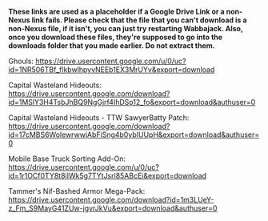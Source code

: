 **These links are used as a placeholder if a Google Drive Link or a non-Nexus link fails. Please check that the file that you can't download is a non-Nexus file, if it isn't, you can just try restarting Wabbajack. Also, once you download these files, they're supposed to go into the downloads folder that you made earlier. Do not extract them.**

Ghouls: https://drive.usercontent.google.com/u/0/uc?id=1NR506TBf_flkbwlhpyvNEEb1EX3MrUYv&export=download

Capital Wasteland Hideouts: https://drive.usercontent.google.com/download?id=1MSlY3H4TsbJhBQ9NgGjrf4IhDSp12_fo&export=download&authuser=0

Capital Wasteland Hideouts - TTW SawyerBatty Patch: https://drive.usercontent.google.com/download?id=17cMBS6WolewrwwjAbFiSng4b0ybIUUpH&export=download&authuser=0

Mobile Base Truck Sorting Add-On: https://drive.usercontent.google.com/u/0/uc?id=1r1OCf0TY8t8jIWk5g7TYtJsrl85ABcEi&export=download

Tammer's Nif-Bashed Armor Mega-Pack: https://drive.usercontent.google.com/download?id=1m3LUeY-z_Fm_S9MayG41ZUw-jgvrJkVu&export=download&authuser=0
